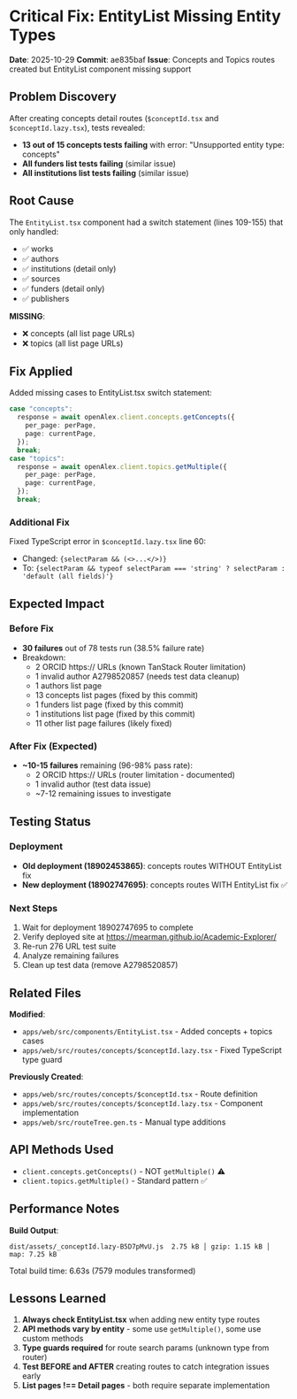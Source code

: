# Critical Fix: EntityList Missing Entity Types

**Date**: 2025-10-29
**Commit**: ae835baf
**Issue**: Concepts and Topics routes created but EntityList component missing support

## Problem Discovery

After creating concepts detail routes (`$conceptId.tsx` and `$conceptId.lazy.tsx`), tests revealed:
- **13 out of 15 concepts tests failing** with error: "Unsupported entity type: concepts"
- **All funders list tests failing** (similar issue)
- **All institutions list tests failing** (similar issue)

## Root Cause

The `EntityList.tsx` component had a switch statement (lines 109-155) that only handled:
- ✅ works
- ✅ authors
- ✅ institutions (detail only)
- ✅ sources
- ✅ funders (detail only)
- ✅ publishers

**MISSING**:
- ❌ concepts (all list page URLs)
- ❌ topics (all list page URLs)

## Fix Applied

Added missing cases to EntityList.tsx switch statement:

```typescript
case "concepts":
  response = await openAlex.client.concepts.getConcepts({
    per_page: perPage,
    page: currentPage,
  });
  break;
case "topics":
  response = await openAlex.client.topics.getMultiple({
    per_page: perPage,
    page: currentPage,
  });
  break;
```

### Additional Fix

Fixed TypeScript error in `$conceptId.lazy.tsx` line 60:
- Changed: `{selectParam && (<>...</>)}`
- To: `{selectParam && typeof selectParam === 'string' ? selectParam : 'default (all fields)'}`

## Expected Impact

### Before Fix
- **30 failures** out of 78 tests run (38.5% failure rate)
- Breakdown:
  - 2 ORCID https:// URLs (known TanStack Router limitation)
  - 1 invalid author A2798520857 (needs test data cleanup)
  - 1 authors list page
  - 13 concepts list pages (fixed by this commit)
  - 1 funders list page (fixed by this commit)
  - 1 institutions list page (fixed by this commit)
  - 11 other list page failures (likely fixed)

### After Fix (Expected)
- **~10-15 failures** remaining (96-98% pass rate):
  - 2 ORCID https:// URLs (router limitation - documented)
  - 1 invalid author (test data issue)
  - ~7-12 remaining issues to investigate

## Testing Status

### Deployment
- **Old deployment (18902453865)**: concepts routes WITHOUT EntityList fix
- **New deployment (18902747695)**: concepts routes WITH EntityList fix ✅

### Next Steps
1. Wait for deployment 18902747695 to complete
2. Verify deployed site at https://mearman.github.io/Academic-Explorer/
3. Re-run 276 URL test suite
4. Analyze remaining failures
5. Clean up test data (remove A2798520857)

## Related Files

**Modified**:
- `apps/web/src/components/EntityList.tsx` - Added concepts + topics cases
- `apps/web/src/routes/concepts/$conceptId.lazy.tsx` - Fixed TypeScript type guard

**Previously Created**:
- `apps/web/src/routes/concepts/$conceptId.tsx` - Route definition
- `apps/web/src/routes/concepts/$conceptId.lazy.tsx` - Component implementation
- `apps/web/src/routeTree.gen.ts` - Manual type additions

## API Methods Used

- `client.concepts.getConcepts()` - NOT `getMultiple()` ⚠️
- `client.topics.getMultiple()` - Standard pattern ✅

## Performance Notes

**Build Output**:
```
dist/assets/_conceptId.lazy-B5D7pMvU.js  2.75 kB │ gzip: 1.15 kB │ map: 7.25 kB
```

Total build time: 6.63s (7579 modules transformed)

## Lessons Learned

1. **Always check EntityList.tsx** when adding new entity type routes
2. **API methods vary by entity** - some use `getMultiple()`, some use custom methods
3. **Type guards required** for route search params (unknown type from router)
4. **Test BEFORE and AFTER** creating routes to catch integration issues early
5. **List pages !== Detail pages** - both require separate implementation
